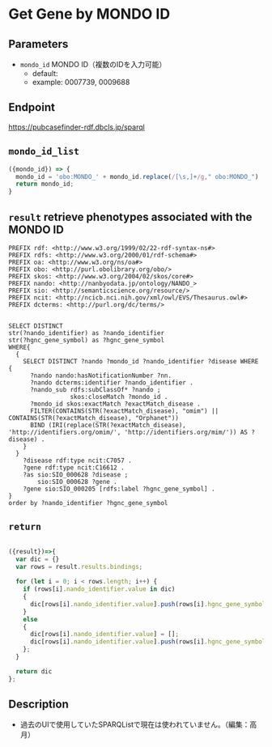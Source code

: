# Get Gene by MONDO ID

## Parameters

* `mondo_id` MONDO ID（複数のIDを入力可能）
  * default: 
  * example: 0007739, 0009688

## Endpoint

https://pubcasefinder-rdf.dbcls.jp/sparql

## `mondo_id_list`
```javascript
({mondo_id}) => {
  mondo_id = 'obo:MONDO_' + mondo_id.replace(/[\s,]+/g," obo:MONDO_")
  return mondo_id;
}
```

## `result` retrieve phenotypes associated with the MONDO ID

```sparql
PREFIX rdf: <http://www.w3.org/1999/02/22-rdf-syntax-ns#>
PREFIX rdfs: <http://www.w3.org/2000/01/rdf-schema#>
PREFIX oa: <http://www.w3.org/ns/oa#>
PREFIX obo: <http://purl.obolibrary.org/obo/>
PREFIX skos: <http://www.w3.org/2004/02/skos/core#>
PREFIX nando: <http://nanbyodata.jp/ontology/NANDO_>
PREFIX sio: <http://semanticscience.org/resource/>
PREFIX ncit: <http://ncicb.nci.nih.gov/xml/owl/EVS/Thesaurus.owl#>
PREFIX dcterms: <http://purl.org/dc/terms/>


SELECT DISTINCT
str(?nando_identifier) as ?nando_identifier
str(?hgnc_gene_symbol) as ?hgnc_gene_symbol
WHERE{
  {
    SELECT DISTINCT ?nando ?mondo_id ?nando_identifier ?disease WHERE { 
      ?nando nando:hasNotificationNumber ?nn.
      ?nando dcterms:identifier ?nando_identifier .
      ?nando_sub rdfs:subClassOf* ?nando ;
                 skos:closeMatch ?mondo_id .
      ?mondo_id skos:exactMatch ?exactMatch_disease .
      FILTER(CONTAINS(STR(?exactMatch_disease), "omim") || CONTAINS(STR(?exactMatch_disease), "Orphanet"))
      BIND (IRI(replace(STR(?exactMatch_disease), 'http://identifiers.org/omim/', 'http://identifiers.org/mim/')) AS ?disease) .
    }
  }
    ?disease rdf:type ncit:C7057 .
  	?gene rdf:type ncit:C16612 .
    ?as sio:SIO_000628 ?disease ;
        sio:SIO_000628 ?gene .
    ?gene sio:SIO_000205 [rdfs:label ?hgnc_gene_symbol] .
}
order by ?nando_identifier ?hgnc_gene_symbol
```

## `return`
```javascript

({result})=>{ 
  var dic = {}
  var rows = result.results.bindings;
  
  for (let i = 0; i < rows.length; i++) {
    if (rows[i].nando_identifier.value in dic)
    {
      dic[rows[i].nando_identifier.value].push(rows[i].hgnc_gene_symbol.value);
    }
    else
    {
      dic[rows[i].nando_identifier.value] = [];
      dic[rows[i].nando_identifier.value].push(rows[i].hgnc_gene_symbol.value);
    };
  }

  return dic
};

```
## Description
- 過去のUIで使用していたSPARQListで現在は使われていません。（編集：高月）